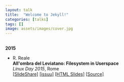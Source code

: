 ```yaml
---
layout: talk
title:  "Welcome to Jekyll!"
categories: [talks]
tags: []
image: assets/images/cover.jpg
---
```



<h4 style="margin-bottom:0px;padding-top:10px;">2015</h4>
<ul class="biblist">
<li><p>R. Reale<br>
<b>All'ombra del Leviatano: Filesystem in Userspace</b><br>
<i>Linux Day 2015</i>, Rome<br />
<a href="https://www.slideshare.net/robertoreale/allombra-del-leviatano-filesystem-in-userspace-87942584" target="_blank">[SlideShare]</a>
<a href="https://issuu.com/roberto-reale/docs/linux-day-2015" target="_blank">[issuu]</a>
<a href="https://reale.me/linux-day-2015" target="_blank">[HTML Slides]</a>
<a href="https://github.com/reale/linux-day-2015" target="_blank">[Source]</a>
</p>
</li>
